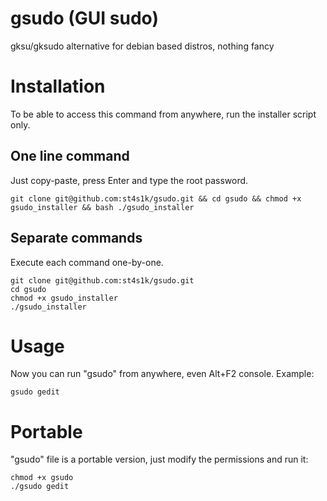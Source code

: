 # gsudo (GUI sudo)
gksu/gksudo alternative for debian based distros, nothing fancy
# Installation
To be able to access this command from anywhere, run the installer script only.
## One line command
Just copy-paste, press Enter and type the root password.
```
git clone git@github.com:st4s1k/gsudo.git && cd gsudo && chmod +x gsudo_installer && bash ./gsudo_installer
```
## Separate commands
Execute each command one-by-one.
```
git clone git@github.com:st4s1k/gsudo.git
cd gsudo
chmod +x gsudo_installer
./gsudo_installer
```
# Usage
Now you can run "gsudo" from anywhere, even Alt+F2 console. Example:
```
gsudo gedit
```
# Portable
"gsudo" file is a portable version, just modify the permissions and run it:
```
chmod +x gsudo
./gsudo gedit
```
